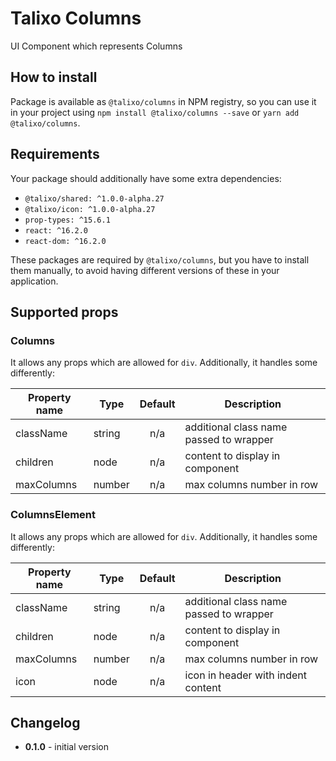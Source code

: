 # Talixo Columns

UI Component which represents Columns

## How to install

Package is available as `@talixo/columns` in NPM registry, so you can use it in your project
using `npm install @talixo/columns --save` or `yarn add @talixo/columns`.

## Requirements

Your package should additionally have some extra dependencies:

- `@talixo/shared: ^1.0.0-alpha.27`
- `@talixo/icon: ^1.0.0-alpha.27`
- `prop-types: ^15.6.1`
- `react: ^16.2.0`
- `react-dom: ^16.2.0`

These packages are required by `@talixo/columns`, but you have to install them manually,
to avoid having different versions of these in your application.

## Supported props

### Columns
It allows any props which are allowed for `div`. Additionally, it handles some differently:

Property name | Type      | Default | Description                    
--------------|-----------|:-------:|--------------------------------
className     | string    | n/a     | additional class name passed to wrapper
children      | node      | n/a     | content to display in component
maxColumns    | number    | n/a     | max columns number in row

### ColumnsElement
It allows any props which are allowed for `div`. Additionally, it handles some differently:

Property name | Type      | Default | Description                    
--------------|-----------|:-------:|--------------------------------
className     | string    | n/a     | additional class name passed to wrapper
children      | node      | n/a     | content to display in component
maxColumns    | number    | n/a     | max columns number in row
icon          | node      | n/a     | icon in header with indent content

## Changelog

- **0.1.0** - initial version

